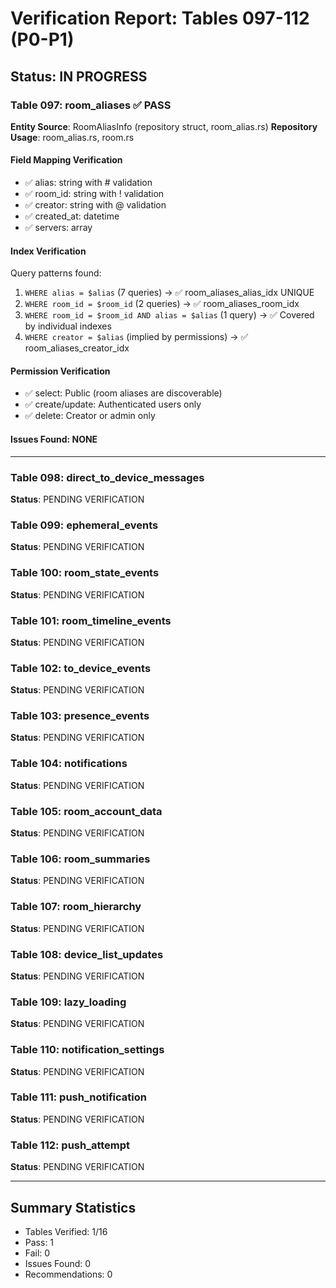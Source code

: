 # Verification Report: Tables 097-112 (P0-P1)

## Status: IN PROGRESS

### Table 097: room_aliases ✅ PASS
**Entity Source**: RoomAliasInfo (repository struct, room_alias.rs)
**Repository Usage**: room_alias.rs, room.rs

#### Field Mapping Verification
- ✅ alias: string with # validation
- ✅ room_id: string with ! validation
- ✅ creator: string with @ validation
- ✅ created_at: datetime
- ✅ servers: array<string>

#### Index Verification
Query patterns found:
1. `WHERE alias = $alias` (7 queries) → ✅ room_aliases_alias_idx UNIQUE
2. `WHERE room_id = $room_id` (2 queries) → ✅ room_aliases_room_idx
3. `WHERE room_id = $room_id AND alias = $alias` (1 query) → ✅ Covered by individual indexes
4. `WHERE creator = $alias` (implied by permissions) → ✅ room_aliases_creator_idx

#### Permission Verification
- ✅ select: Public (room aliases are discoverable)
- ✅ create/update: Authenticated users only
- ✅ delete: Creator or admin only

#### Issues Found: NONE

---

### Table 098: direct_to_device_messages
**Status**: PENDING VERIFICATION

### Table 099: ephemeral_events
**Status**: PENDING VERIFICATION

### Table 100: room_state_events
**Status**: PENDING VERIFICATION

### Table 101: room_timeline_events
**Status**: PENDING VERIFICATION

### Table 102: to_device_events
**Status**: PENDING VERIFICATION

### Table 103: presence_events
**Status**: PENDING VERIFICATION

### Table 104: notifications
**Status**: PENDING VERIFICATION

### Table 105: room_account_data
**Status**: PENDING VERIFICATION

### Table 106: room_summaries
**Status**: PENDING VERIFICATION

### Table 107: room_hierarchy
**Status**: PENDING VERIFICATION

### Table 108: device_list_updates
**Status**: PENDING VERIFICATION

### Table 109: lazy_loading
**Status**: PENDING VERIFICATION

### Table 110: notification_settings
**Status**: PENDING VERIFICATION

### Table 111: push_notification
**Status**: PENDING VERIFICATION

### Table 112: push_attempt
**Status**: PENDING VERIFICATION

---

## Summary Statistics
- Tables Verified: 1/16
- Pass: 1
- Fail: 0
- Issues Found: 0
- Recommendations: 0
